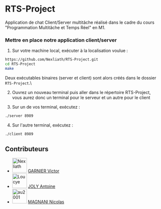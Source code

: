 # RTS-Project
Application de chat Client/Server multitâche réalisé dans le cadre du cours "Programmation Multitâche et Temps Réel" en M1.

### Mettre en place notre application client/server
1. Sur votre machine local, exécuter à la localisation voulue :
```bash
https://github.com/Nexliath/RTS-Project.git
cd RTS-Project
make
```
Deux exécutables binaires (server et client) sont alors créés dans le dossier `RTS-Project`.\

2. Ouvrez un nouveau terminal puis aller dans le répertoire RTS-Project, vous aurez donc un terminal pour le serveur et un autre pour le client

3. Sur un de vos terminal, exécutez :
```bash
./server 8989
```
4. Sur l'autre terminal, exécutez :
```bash
./client 8989
```
## Contributeurs

* <img src="https://avatars.githubusercontent.com/u/49352273?v=4" width="48" alt="Nexliath" /> [GARNIER   Victor](https://github.com/Nexliath)
* <img src="https://avatars.githubusercontent.com/u/26174720?v=4" width="48" alt="Loucye" /> [JOLY    Antoine](https://github.com/Gakamine)
* <img src="https://avatars.githubusercontent.com/u/17990567?v=4" width="48" alt="au2001" /> [MAGNANI   Nicolas](https://github.com/Amp0ule)
